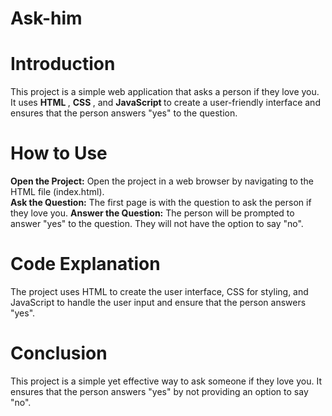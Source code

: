 # Ask-him

<h1>Introduction</h1>

This project is a simple web application that asks a person if they love you. It uses <strong> HTML </strong>, <strong> CSS </strong>, and <strong> JavaScript </strong> to create a user-friendly interface and ensures that the person answers "yes" to the question.

<h1>How to Use</h1>

<strong>Open the Project:</strong> Open the project in a web browser by navigating to the HTML file (index.html).<br>
<strong>Ask the Question:</strong> The first page is with the question to ask the person if they love you.
<strong>Answer the Question:</strong> The person will be prompted to answer "yes" to the question. They will not have the option to say "no".

<h1>Code Explanation</h1>

The project uses HTML to create the user interface, CSS for styling, and JavaScript to handle the user input and ensure that the person answers "yes".

<h1>Conclusion</h1>

This project is a simple yet effective way to ask someone if they love you. It ensures that the person answers "yes" by not providing an option to say "no".

